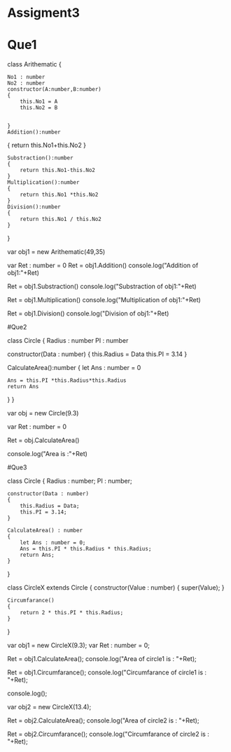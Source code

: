 # Assigment3
# Que1
class Arithematic
{
    
    No1 : number
    No2 : number
    constructor(A:number,B:number)
    {
        this.No1 = A
        this.No2 = B


    }
    Addition():number
{
        return this.No1+this.No2
    }

    Substraction():number
    {
        return this.No1-this.No2
    }
    Multiplication():number
    {
        return this.No1 *this.No2
    }
    Division():number
    {
        return this.No1 / this.No2
    }
}

var obj1 = new Arithematic(49,35)

var Ret : number = 0
Ret = obj1.Addition()
console.log("Addition of obj1:"+Ret)

Ret = obj1.Substraction()
console.log("Substraction of obj1:"+Ret)

Ret = obj1.Multiplication()
console.log("Multiplication of obj1:"+Ret)

Ret = obj1.Division()
console.log("Division of obj1:"+Ret)


#Que2

class Circle
{
  Radius : number
  PI : number

  constructor(Data : number)
  {
    this.Radius = Data 
    this.PI  = 3.14
  }
   
  CalculateArea():number
  {
    let Ans : number = 0

    Ans = this.PI *this.Radius*this.Radius
    return Ans
  }
}

var obj = new Circle(9.3)

var Ret : number = 0

Ret = obj.CalculateArea()

console.log("Area is :"+Ret)

#Que3

class Circle
{
    Radius : number;
    PI : number;

    constructor(Data : number)
    {
        this.Radius = Data;
        this.PI = 3.14; 
    }

    CalculateArea() : number
    {
        let Ans : number = 0;
        Ans = this.PI * this.Radius * this.Radius;
        return Ans;
    }

}

class CircleX extends Circle
{
    constructor(Value : number)
    {
        super(Value);
    }

    Circumfarance()
    {
        return 2 * this.PI * this.Radius;
    }
}

var obj1 = new CircleX(9.3);
var Ret : number = 0;

Ret = obj1.CalculateArea();
console.log("Area of circle1 is : "+Ret);

Ret = obj1.Circumfarance();
console.log("Circumfarance of circle1 is : "+Ret);

console.log();

var obj2 = new CircleX(13.4);

Ret = obj2.CalculateArea();
console.log("Area of circle2 is : "+Ret);

Ret = obj2.Circumfarance();
console.log("Circumfarance of circle2 is : "+Ret);
